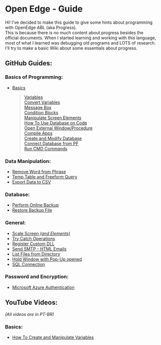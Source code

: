 # Open Edge - Guide
Hi! I've decided to make this guide to give some hints about programming with OpenEdge ABL (aka Progress).<br>
This is because there is no much content about progress besides the official documents. When I started learning and working with this language, most of what I learned was debugging old programs and LOTS of research.<br>
I'll try to make a basic Wiki about some essentials about progress.

## GitHub Guides:

### Basics of Programming:

- [Basics](https://github.com/raphaelfrei/open_edge-guides/tree/main/Basics%20of%20Programming)
  > [Variables](https://github.com/raphaelfrei/open_edge-guides/tree/main/Basics%20of%20Programming#variables)<br>
  > [Convert Variables](https://github.com/raphaelfrei/open_edge-guides/tree/main/Basics%20of%20Programming#convert-variables)<br>
  > [Message Box](https://github.com/raphaelfrei/open_edge-guides/tree/main/Basics%20of%20Programming#message-box)<br>
  > [Condition Blocks](https://github.com/raphaelfrei/open_edge-guides/tree/main/Basics%20of%20Programming#condition-blocks)<br>
  > [Manipulate Screen Elements](https://github.com/raphaelfrei/open_edge-guides/tree/main/Basics%20of%20Programming#manipulate-screen-elements)<br>
  > [How To Use Database on Code](https://github.com/raphaelfrei/open_edge-guides/tree/main/Basics%20of%20Programming#database)<br>
  > [Open External Window/Procedure](https://github.com/raphaelfrei/open_edge-guides/tree/main/Basics%20of%20Programming#open-other-windows)<br>
  > [Compile Apps](https://github.com/raphaelfrei/open_edge-guides/tree/main/Basics%20of%20Programming#compile-apps)<br>
  > [Create and Modify Database](https://github.com/raphaelfrei/open_edge-guides/tree/main/Basics%20of%20Programming#create-and-modify-database)<br>
  > [Connect Database from PF](https://github.com/raphaelfrei/open_edge-guides/tree/main/Basics%20of%20Programming#connect-database-from-parameter-file)<br>
  > [Run CMD Commands](https://github.com/raphaelfrei/open_edge-guides/blob/main/Basics%20of%20Programming/README.md#run-cmd-commands)<br>

### Data Manipulation:

- [Remove Word from Phrase](https://github.com/raphaelfrei/open_edge-guides/tree/main/Data%20Manipulation/Remove%20Word%20from%20Phrase)
- [Temp Table and Freeform Query](https://github.com/raphaelfrei/open_edge-guides/tree/main/Data%20Manipulation/Temp%20Tables%20and%20Custom%20Query)
- [Export Data to CSV](https://github.com/raphaelfrei/open_edge-guides/tree/main/Data%20Manipulation/Export%20Data%20To%20CSV)

### Database:

- [Perform Online Backup](https://github.com/raphaelfrei/open_edge-guides/tree/main/Database/Create%20BKP%20File)
- [Restore Backup File](https://github.com/raphaelfrei/open_edge-guides/tree/main/Database/Restore%20BKP%20File)

### General:

- [Scale Screen *(and Elements)*](https://github.com/raphaelfrei/open_edge-guides/tree/main/General/Scale%20Screen)
- [Try Catch Operations](https://github.com/raphaelfrei/open_edge-guides/tree/main/General/Try%20Catch)
- [Register Custom DLL](https://github.com/raphaelfrei/open_edge-guides/tree/main/General/Custom%20DLL)
- [Send SMTP - HTML Emails](https://github.com/raphaelfrei/open_edge-guides/tree/main/General/Send%20SMTP%20Email)
- [List Files from Directory](https://github.com/raphaelfrei/open_edge-guides/tree/main/General/List%20File%20From%20Directory)
- [Hold Window with Pop-Up opened](https://github.com/raphaelfrei/open_edge-guides/tree/main/General/Hold%20Window%20With%20Popup)
- [SQL Connection](https://github.com/raphaelfrei/open_edge-guides/tree/main/General/SQL%20Connection)

### Password and Encryption:
- [Microsoft Azure Authentication](https://github.com/raphaelfrei/open_edge-guides/tree/main/Password%20and%20Encryption/Microsoft%20Azure%20Login)

## YouTube Videos:
*(All videos are in PT-BR)*

### Basics:
- [How To Create and Manipulate Variables](https://youtu.be/g1TNlkh5xug)
